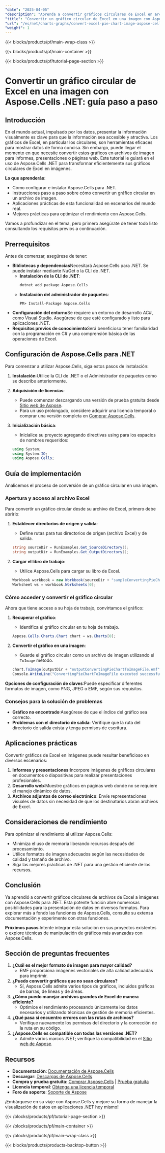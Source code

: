 ```yaml
---
"date": "2025-04-05"
"description": "Aprenda a convertir gráficos circulares de Excel en archivos de imagen con Aspose.Cells para .NET. Esta guía incluye instrucciones paso a paso, ejemplos de código y prácticas recomendadas."
"title": "Convertir un gráfico circular de Excel en una imagen con Aspose.Cells .NET&#58; una guía paso a paso"
"url": "/es/net/charts-graphs/convert-excel-pie-chart-image-aspose-cells-net/"
"weight": 1
---
```


{{< blocks/products/pf/main-wrap-class >}}

{{< blocks/products/pf/main-container >}}

{{< blocks/products/pf/tutorial-page-section >}}


# Convertir un gráfico circular de Excel en una imagen con Aspose.Cells .NET: guía paso a paso

## Introducción
En el mundo actual, impulsado por los datos, presentar la información visualmente es clave para que la información sea accesible y atractiva. Los gráficos de Excel, en particular los circulares, son herramientas eficaces para mostrar datos de forma concisa. Sin embargo, puede llegar el momento en que necesite convertir estos gráficos en archivos de imagen para informes, presentaciones o páginas web. Este tutorial le guiará en el uso de Aspose.Cells .NET para transformar eficientemente sus gráficos circulares de Excel en imágenes.

**Lo que aprenderás:**
- Cómo configurar e instalar Aspose.Cells para .NET.
- Instrucciones paso a paso sobre cómo convertir un gráfico circular en un archivo de imagen.
- Aplicaciones prácticas de esta funcionalidad en escenarios del mundo real.
- Mejores prácticas para optimizar el rendimiento con Aspose.Cells.

Vamos a profundizar en el tema, pero primero asegúrate de tener todo listo consultando los requisitos previos a continuación.

## Prerrequisitos
Antes de comenzar, asegúrese de tener:
- **Bibliotecas y dependencias**Necesitará Aspose.Cells para .NET. Se puede instalar mediante NuGet o la CLI de .NET.
  - **Instalación de la CLI de .NET**:
    ```bash
    dotnet add package Aspose.Cells
    ```
  - **Instalación del administrador de paquetes**:
    ```shell
    PM> Install-Package Aspose.Cells
    ```
- **Configuración del entorno**Se requiere un entorno de desarrollo AC#, como Visual Studio. Asegúrese de que esté configurado y listo para aplicaciones .NET.
- **Requisitos previos de conocimiento**Será beneficioso tener familiaridad con la programación en C# y una comprensión básica de las operaciones de Excel.

## Configuración de Aspose.Cells para .NET
Para comenzar a utilizar Aspose.Cells, siga estos pasos de instalación:
1. **Instalación**:Utilice la CLI de .NET o el Administrador de paquetes como se describe anteriormente.
2. **Adquisición de licencias**:
   - Puede comenzar descargando una versión de prueba gratuita desde [Sitio web de Aspose](https://releases.aspose.com/cells/net/).
   - Para un uso prolongado, considere adquirir una licencia temporal o comprar una versión completa en [Comprar Aspose.Cells](https://purchase.aspose.com/buy).
3. **Inicialización básica**:
   - Inicialice su proyecto agregando directivas using para los espacios de nombres requeridos:

    ```csharp
    using System;
    using System.IO;
    using Aspose.Cells;
    ```

## Guía de implementación
Analicemos el proceso de conversión de un gráfico circular en una imagen.

### Apertura y acceso al archivo Excel
Para convertir un gráfico circular desde su archivo de Excel, primero debe abrirlo:
1. **Establecer directorios de origen y salida**:
   - Define rutas para tus directorios de origen (archivo Excel) y de salida.
   
    ```csharp
    string sourceDir = RunExamples.Get_SourceDirectory();
    string outputDir = RunExamples.Get_OutputDirectory();
    ```
2. **Cargar el libro de trabajo**:
   - Utilice Aspose.Cells para cargar su libro de Excel.

    ```csharp
    Workbook workbook = new Workbook(sourceDir + "sampleConvertingPieChartToImageFile.xlsx");
    Worksheet ws = workbook.Worksheets[0];
    ```

### Cómo acceder y convertir el gráfico circular
Ahora que tiene acceso a su hoja de trabajo, convirtamos el gráfico:
1. **Recuperar el gráfico**:
   - Identifica el gráfico circular en tu hoja de trabajo.

    ```csharp
    Aspose.Cells.Charts.Chart chart = ws.Charts[0];
    ```
2. **Convertir el gráfico en una imagen**:
   - Guarde el gráfico circular como un archivo de imagen utilizando el `ToImage` método.

    ```csharp
    chart.ToImage(outputDir + "outputConvertingPieChartToImageFile.emf", System.Drawing.Imaging.ImageFormat.Emf);
    Console.WriteLine("ConvertingPieChartToImageFile executed successfully.");
    ```

**Opciones de configuración de claves**:Puede especificar diferentes formatos de imagen, como PNG, JPEG o EMF, según sus requisitos.

### Consejos para la solución de problemas
- **Gráfico no encontrado**:Asegúrese de que el índice del gráfico sea correcto.
- **Problemas con el directorio de salida**: Verifique que la ruta del directorio de salida exista y tenga permisos de escritura.

## Aplicaciones prácticas
Convertir gráficos de Excel en imágenes puede resultar beneficioso en diversos escenarios:
1. **Informes y presentaciones**:Incorpore imágenes de gráficos circulares en documentos o diapositivas para realizar presentaciones profesionales.
2. **Desarrollo web**:Muestre gráficos en páginas web donde no se requiere el manejo dinámico de datos.
3. **Archivos adjuntos de correo electrónico**: Envíe representaciones visuales de datos sin necesidad de que los destinatarios abran archivos de Excel.

## Consideraciones de rendimiento
Para optimizar el rendimiento al utilizar Aspose.Cells:
- Minimiza el uso de memoria liberando recursos después del procesamiento.
- Utilice formatos de imagen adecuados según las necesidades de calidad y tamaño de archivo.
- Siga las mejores prácticas de .NET para una gestión eficiente de los recursos.

## Conclusión
Ya aprendió a convertir gráficos circulares de archivos de Excel a imágenes con Aspose.Cells para .NET. Esta potente función abre numerosas posibilidades para la presentación de datos en diversos formatos. Para explorar más a fondo las funciones de Aspose.Cells, consulte su extensa documentación y experimente con otras funciones.

**Próximos pasos**:Intente integrar esta solución en sus proyectos existentes o explore técnicas de manipulación de gráficos más avanzadas con Aspose.Cells.

## Sección de preguntas frecuentes
1. **¿Cuál es el mejor formato de imagen para mayor calidad?**
   - EMF proporciona imágenes vectoriales de alta calidad adecuadas para imprimir.
2. **¿Puedo convertir gráficos que no sean circulares?**
   - Sí, Aspose.Cells admite varios tipos de gráficos, incluidos gráficos de barras, de líneas y de áreas.
3. **¿Cómo puedo manejar archivos grandes de Excel de manera eficiente?**
   - Optimice el rendimiento procesando únicamente los datos necesarios y utilizando técnicas de gestión de memoria eficientes.
4. **¿Qué pasa si encuentro errores con las rutas de archivos?**
   - Verifique nuevamente los permisos del directorio y la corrección de la ruta en su código.
5. **¿Aspose.Cells es compatible con todas las versiones .NET?**
   - Admite varios marcos .NET; verifique la compatibilidad en el [Sitio web de Aspose](https://reference.aspose.com/cells/net/).

## Recursos
- **Documentación**: [Documentación de Aspose.Cells](https://reference.aspose.com/cells/net/)
- **Descargar**: [Descargas de Aspose.Cells](https://releases.aspose.com/cells/net/)
- **Compra y prueba gratuita**: [Comprar Aspose.Cells](https://purchase.aspose.com/buy) | [Prueba gratuita](https://releases.aspose.com/cells/net/)
- **Licencia temporal**: [Obtenga una licencia temporal](https://purchase.aspose.com/temporary-license/)
- **Foro de soporte**: [Soporte de Aspose](https://forum.aspose.com/c/cells/9)

¡Embárquese en su viaje con Aspose.Cells y mejore su forma de manejar la visualización de datos en aplicaciones .NET hoy mismo!


{{< /blocks/products/pf/tutorial-page-section >}}

{{< /blocks/products/pf/main-container >}}

{{< /blocks/products/pf/main-wrap-class >}}

{{< blocks/products/products-backtop-button >}}